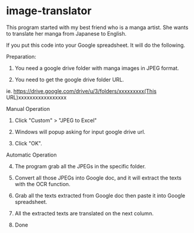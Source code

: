 # image-translator
This program started with my best friend who is a manga artist.
She wants to translate her manga from Japanese to English. 

If you put this code into your Google spreadsheet.
It will do the following. 

Preparation:

1. You need a google drive folder with manga images in JPEG format.

2. You need to get the google drive folder URL.

ie. https://drive.google.com/drive/u/3/folders/xxxxxxxxx(This URL)xxxxxxxxxxxxxxxxx

Manual Operation

1. Click "Custom" > "JPEG to Excel" 

2. Windows will popup asking for input google drive url. 

3. Click "OK". 

Automatic Operation

4. The program grab all the JPEGs in the specific folder. 

5. Convert all those JPEGs into Google doc, and it will extract the texts with the OCR function.

6. Grab all the texts extracted from Google doc then paste it into Google spreadsheet. 

7. All the extracted texts are translated on the next column. 

8. Done
